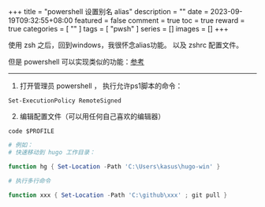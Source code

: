 +++
title = "powershell 设置别名 alias"
description = ""
date = 2023-09-19T09:32:55+08:00
featured = false
comment = true
toc = true
reward = true
categories = [
  ""
]
tags = [
  "pwsh"
]
series = []
images = []
+++

使用 zsh 之后，回到windows，我很怀念alias功能。 以及 zshrc 配置文件。

但是 powershell 可以实现类似的功能：[参考](https://blog.csdn.net/lei_qi/article/details/106592404)

---

1. 打开管理员 powershell  ， 执行允许ps1脚本的命令：

```
Set-ExecutionPolicy RemoteSigned
```

2.  编辑配置文件（可以用任何自己喜欢的编辑器）

```pwsh
code $PROFILE
```

```powershell
# 例如：
# 快速移动到 hugo 工作目录：

function hg { Set-Location -Path 'C:\Users\kasus\hugo-win' }

# 执行多行命令

function xxx { Set-Location -Path 'C:\github\xxx' ; git pull }
```